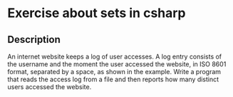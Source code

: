# Exercise about sets in csharp
## Description

An internet website keeps a log of user accesses. A log entry consists of the username 
and the moment the user accessed the website, in ISO 8601 format, separated by a space, 
as shown in the example. Write a program that reads the access log from a file and then 
reports how many distinct users accessed the website.